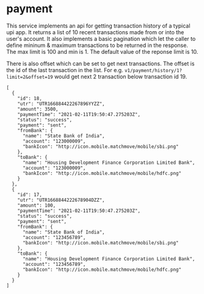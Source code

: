 # payment
This service implements an api for getting transaction history of a typical upi app. It returns a list of 10 recent transactions made from or into the user's account. It also implements a basic pagination which let the caller to define mininum & maximum transactions to be returned in the response. The max limit is 100 and min is 1. The default value of the reponse limit is 10. 

There is also offset which can be set to get next transactions. The offset is the id of the last transaction in the list.
For e.g. ``v1/payment/history/1?limit=2&offset=19`` would get next 2 transaction below transaction id 19.

```
[
  {
    "id": 18,
    "utr": "UTR166884422267896YYZZ",
    "amount": 3500,
    "paymentTime": "2021-02-11T19:50:47.275203Z",
    "status": "success",
    "payment": "sent",
    "fromBank": {
      "name": "State Bank of India",
      "account": "123000009",
      "bankIcon": "http://icon.mobile.matchmove/mobile/sbi.png"
    },
    "toBank": {
      "name": "Housing Development Finance Corporation Limited Bank",
      "account": "123000009",
      "bankIcon": "http://icon.mobile.matchmove/mobile/hdfc.png"
    }
  },
  {
    "id": 17,
    "utr": "UTR1668844222678904DZZ",
    "amount": 100,
    "paymentTime": "2021-02-11T19:50:47.275203Z",
    "status": "success",
    "payment": "sent",
    "fromBank": {
      "name": "State Bank of India",
      "account": "123456789",
      "bankIcon": "http://icon.mobile.matchmove/mobile/sbi.png"
    },
    "toBank": {
      "name": "Housing Development Finance Corporation Limited Bank",
      "account": "123456789",
      "bankIcon": "http://icon.mobile.matchmove/mobile/hdfc.png"
    }
  }
]
```



